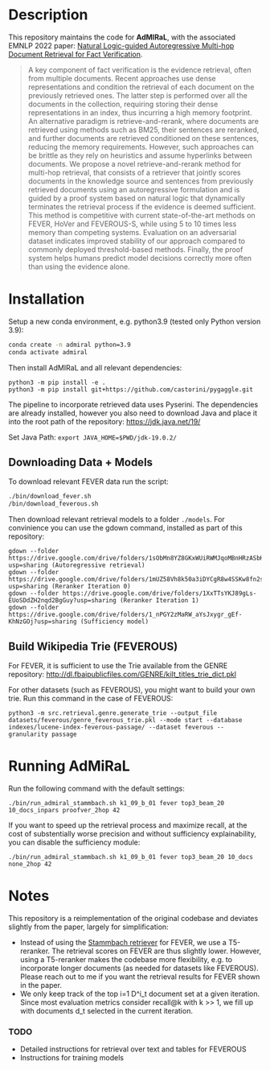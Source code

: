 # Description

This repository maintains the code for **AdMIRaL**, with the associated EMNLP 2022 paper: [Natural Logic-guided Autoregressive Multi-hop Document Retrieval
for Fact Verification](https://arxiv.org/abs/2406.13124).

> A key component of fact verification is the evidence retrieval, often from multiple documents. Recent approaches use dense representations and condition the retrieval of each document on the previously retrieved ones. The latter step is performed over all the documents in the collection, requiring storing their dense representations in an index, thus incurring a high memory footprint. An alternative paradigm is retrieve-and-rerank, where  documents are retrieved using methods such as BM25, their sentences are reranked, and further documents are retrieved  conditioned on these sentences, reducing the memory requirements. However, such approaches can be brittle as they rely on heuristics and assume hyperlinks between documents. We propose a novel retrieve-and-rerank method for multi-hop retrieval, that consists of a retriever that 
jointly scores documents in the knowledge source and sentences from previously retrieved documents using an autoregressive formulation and is guided by a proof system based on natural logic that dynamically terminates the retrieval process if the evidence is deemed sufficient. This method is competitive with current state-of-the-art methods on FEVER, HoVer and FEVEROUS-S, while using $5$ to $10$ times less memory than competing systems. Evaluation on an adversarial dataset indicates improved stability of our approach compared to commonly deployed threshold-based methods. Finally, the proof system helps humans predict model decisions correctly more often than using the evidence alone.

# Installation

Setup a new conda environment, e.g. python3.9 (tested only Python version 3.9):

```bash
conda create -n admiral python=3.9
conda activate admiral
```

Then install AdMIRaL and all relevant dependencies:

```
python3 -m pip install -e .
python3 -m pip install git+https://github.com/castorini/pygaggle.git
```


The pipeline to incorporate retrieved data uses Pyserini. The dependencies are already installed, however you also need to download Java and place it into the root path of the repository: https://jdk.java.net/19/

Set Java Path: `export JAVA_HOME=$PWD/jdk-19.0.2/`

## Downloading Data + Models

To download relevant FEVER data run the script:

```bash
./bin/download_fever.sh
/bin/download_feverous.sh
```


Then download relevant retrieval models to a folder `./models`. For convinience you can use the gdown command, installed as part of this repository:

```
gdown --folder https://drive.google.com/drive/folders/1sObMn8YZ8GKxWUiRWMJqoMBnHRzASbKl?usp=sharing (Autoregressive retrieval)
gdown --folder https://drive.google.com/drive/folders/1mUZ58Vh8k50a3iDYCgR8w4SSKw8fn2sk?usp=sharing (Reranker Iteration 0)
gdown --folder https://drive.google.com/drive/folders/1XxTTsYKJ89gLs-EUoSDdZH2nqd2BgGuy?usp=sharing (Reranker Iteration 1)
gdown --folder https://drive.google.com/drive/folders/1_nPGY2zMaRW_aYsJxygr_gEf-KhNzGOj?usp=sharing (Sufficiency model)
```

## Build Wikipedia Trie (FEVEROUS)

For FEVER, it is sufficient to use the Trie available from the GENRE repository: http://dl.fbaipublicfiles.com/GENRE/kilt_titles_trie_dict.pkl

For other datasets (such as FEVEROUS), you might want to build your own trie. Run this command in the case of FEVEROUS:

```
python3 -m src.retrieval.genre.generate_trie --output_file datasets/feverous/genre_feverous_trie.pkl --mode start --database indexes/lucene-index-feverous-passage/ --dataset feverous --granularity passage
```

# Running AdMiRaL

Run the following command with the default settings:

```
./bin/run_admiral_stammbach.sh k1_09_b_01 fever top3_beam_20 10_docs_inpars proofver_2hop 42
```

If you want to speed up the retrieval process and maximize recall, at the cost of substentially worse precision and without sufficiency explainability, you can disable the sufficiency module:

```
./bin/run_admiral_stammbach.sh k1_09_b_01 fever top3_beam_20 10_docs none_2hop 42
```

# Notes

This repository is a reimplementation of the original codebase and deviates slightly from the paper, largely for simplification:
- Instead of using the [Stammbach retriever](https://github.com/dominiksinsaarland/document-level-FEVER) for FEVER, we use a T5-reranker. The retrieval scores on FEVER are thus slightly lower. However, using a T5-reranker makes the codebase more flexibility, e.g. to incorporate longer documents (as needed for datasets like FEVEROUS). Please reach out to me if you want the retrieval results for FEVER shown in the paper.
- We only keep track of the top i=1 D^i_t document set at a given iteration. Since most evaluation metrics consider recall@k with k >> 1, we fill up with documents d_t selected in the current iteration. 

### TODO
- Detailed instructions for retrieval over text and tables for FEVEROUS
- Instructions for training models
